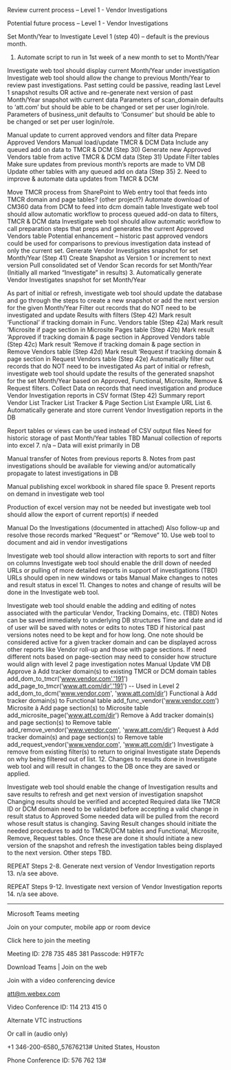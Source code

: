 Review current process – Level 1 - Vendor Investigations

Potential future process – Level 1 - Vendor Investigations

Set Month/Year to Investigate Level 1 (step 40) – default is the previous month.
1.  Automate script to run in 1st week of a new month to set to Month/Year

Investigate web tool should display current Month/Year under investigation
Investigate web tool should allow the change to previous Month/Year to review past investigations. 
Past setting could be passive, reading last Level 1 snapshot results OR active and re-generate next version of past Month/Year snapshot with current data
Parameters of scan_domain defaults to ‘att.com’ but should be able to be changed or set per user login/role.
Parameters of business_unit defaults to ‘Consumer’ but should be able to be changed or set per user login/role.
 
Manual update to current approved vendors and filter data
Prepare Approved Vendors
Manual load/update TMCR & DCM Data
Include any queued add on data to TMCR & DCM (Step 30)
Generate new Approved Vendors table from active TMCR & DCM data (Step 31)
Update Filter tables
Make sure updates from previous month’s reports are made to VM DB
Update other tables with any queued add on data (Step 35)
2.  Need to improve & automate data updates from TMCR & DCM

Move TMCR process from SharePoint to Web entry tool that feeds into TMCR domain and page tables? (other project?)
Automate download of CM360 data from DCM to feed into dcm domain table
Investigate web tool should allow automatic workflow to process queued add-on data to filters, TMCR & DCM data
Investigate web tool should allow automatic workflow to call preparation steps that preps and generates the current Approved Vendors table
Potential enhancement – historic past approved vendors could be used for comparisons to previous investigation data instead of only the current set.
Generate Vendor Investigates snapshot for set Month/Year (Step 41)
Create Snapshot as Version 1 or increment to next version
Pull consolidated set of Vendor Scan records for set Month/Year (Initially all marked “Investigate” in results)
3. Automatically generate Vendor Investigates snapshot for set Month/Year

As part of initial or refresh, investigate web tool should update the database and go through the steps to create a new snapshot or add the next version for the given Month/Year
Filter out records that do NOT need to be investigated and update Results with filters (Step 42)
Mark result ‘Functional’ if tracking domain in Func. Vendors table (Step 42a)
Mark result ‘Microsite if page section in Microsite Pages table (Step 42b)
Mark result ‘Approved if tracking domain & page section in Approved Vendors table (Step 42c)
Mark result ‘Remove if tracking domain & page section in Remove Vendors table (Step 42d)
Mark result ‘Request if tracking domain & page section in Request Vendors table (Step 42e)
Automatically filter out records that do NOT need to be investigated
As part of initial or refresh, investigate web tool should update the results of the generated snapshot for the set Month/Year based on Approved, Functional, Microsite, Remove & Request filters.
Collect Data on records that need investigation and produce Vendor Investigation reports in CSV format (Step 42)
Summary report
Vendor List
Tracker List
Tracker & Page Section List
Example URL List
6. Automatically generate and store current Vendor Investigation reports in the DB

Report tables or views can be used instead of CSV output files
Need for historic storage of past Month/Year tables TBD
Manual collection of reports into excel
7.  n/a – Data will exist primarily in DB

Manual transfer of Notes from previous reports
8. Notes from past investigations should be available for viewing and/or automatically propagate to latest investigations in DB

Manual publishing excel workbook in shared file space
9. Present reports on demand in investigate web tool

Production of excel version may not be needed but investigate web tool should allow the export of current report(s) if needed
 

Manual Do the Investigations (documented in attached)
Also follow-up and resolve those records marked “Request” or “Remove”
10.  Use web tool to document and aid in vendor investigations

Investigate web tool should allow interaction with reports to sort and filter on columns
Investigate web tool should enable the drill down of needed URLs or pulling of more detailed reports in support of investigations (TBD)
URLs should open in new windows or tabs
Manual Make changes to notes and result status in excel
11.  Changes to notes and change of results will be done in the Investigate web tool.

Investigate web tool should enable the adding and editing of notes associated with the particular Vendor, Tracking Domains, etc. (TBD)
Notes can be saved immediately to underlying DB structures
Time and date and id of user will be saved with notes or edits to notes
TBD if historical past versions notes need to be kept and for how long.
One note should be considered active for a given tracker domain and can be displayed across other reports like Vendor roll-up and those with page sections.
If need different nots based on page-section may need to consider how structure would align with level 2 page investigation notes
Manual Update VM DB
Approve à Add tracker domain(s) to existing TMCR or DCM domain tables
add_dom_to_tmcr('www.vendor.com','191')
add_page_to_tmcr(‘www.att.com/dir','191')  -- Used in Level 2
add_dom_to_dcm('www.vendor.com', 'www.att.com/dir')
Functional à Add tracker domain(s) to Functional table
add_func_vendor('www.vendor.com')
Microsite à Add page section(s) to Microsite table
add_microsite_page('www.att.com/dir')
Remove à Add tracker domain(s) and page section(s) to Remove table
add_remove_vendor('www.vendor.com', 'www.att.com/dir')
Request à Add tracker domain(s) and page section(s) to Remove table
add_request_vendor('www.vendor.com', 'www.att.com/dir')
Investigate à remove from existing filter(s) to return to original Investigate state
Depends on why being filtered out of list.
12. Changes to results done in Investigate web tool and will result in changes to the DB once they are saved or applied.

Investigate web tool should enable the change of Investigation results and save results to refresh and get next version of investigation snapshot
Changing results should be verified and accepted
Required data like TMCR ID or DCM domain need to be validated before accepting a valid change in result status to Approved
Some needed data will be pulled from the record whose result status is changing.
Saving Result changes should initiate the needed procedures to add to TMCR/DCM tables and Functional, Microsite, Remove, Request tables.
Once these are done it should initiate a new version of the snapshot and refresh the investigation tables being displayed to the next version.
Other steps TBD.
 

REPEAT Steps 2-8. Generate next version of Vendor Investigation reports
13.  n/a see above.

REPEAT Steps 9-12. Investigate next version of Vendor Investigation reports
14. n/a see above.

 

 

 

________________________________________________________________________________

Microsoft Teams meeting

Join on your computer, mobile app or room device

Click here to join the meeting

Meeting ID: 278 735 485 381
Passcode: H9TF7c

Download Teams | Join on the web

Join with a video conferencing device

att@m.webex.com

Video Conference ID: 114 213 415 0

Alternate VTC instructions

Or call in (audio only)

+1 346-200-6580,,57676213#   United States, Houston

Phone Conference ID: 576 762 13#